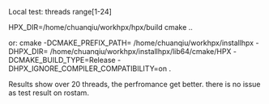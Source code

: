 Local test: threads range[1-24]

HPX_DIR=/home/chuanqiu/workhpx/hpx/build cmake ..


or:
cmake -DCMAKE_PREFIX_PATH= /home/chuanqiu/workhpx/installhpx -DHPX_DIR= /home/chuanqiu/workhpx/installhpx/lib64/cmake/HPX -DCMAKE_BUILD_TYPE=Release -DHPX_IGNORE_COMPILER_COMPATIBILITY=on .

Results show over 20 threads, the perfromance get better.
there is no issue as test result on rostam.
